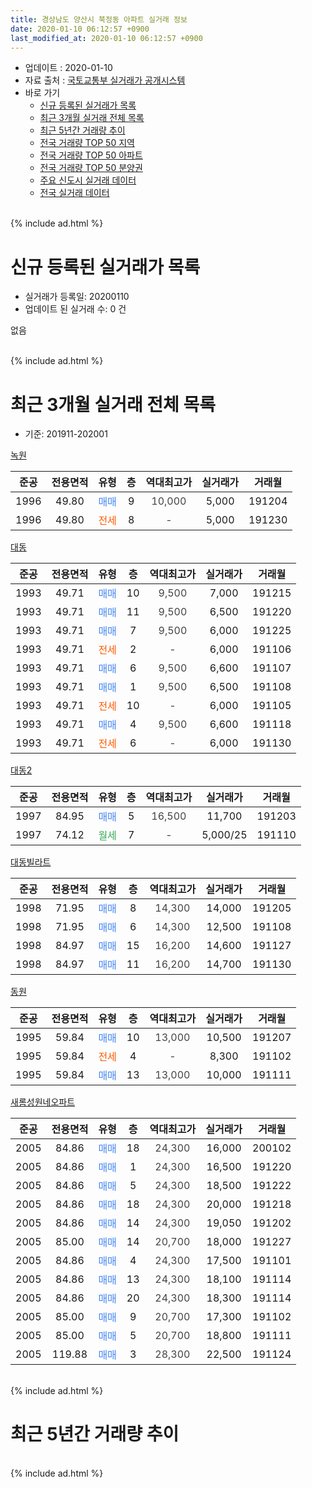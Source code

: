 ```yaml
---
title: 경상남도 양산시 북정동 아파트 실거래 정보
date: 2020-01-10 06:12:57 +0900
last_modified_at: 2020-01-10 06:12:57 +0900
---
```


* 업데이트 : 2020-01-10
* 자료 출처 : [국토교통부 실거래가 공개시스템](http://rt.molit.go.kr)
* 바로 가기
    * [신규 등록된 실거래가 목록](#신규-등록된-실거래가-목록)
    * [최근 3개월 실거래 전체 목록](#최근-3개월-실거래-전체-목록)
    * [최근 5년간 거래량 추이](#최근-5년간-거래량-추이)
    * [전국 거래량 TOP 50 지역](https://inasie.github.io/apt-trade-info/최근-3개월-전국에서-가장-거래가-많이-발생한-지역)
    * [전국 거래량 TOP 50 아파트](https://inasie.github.io/apt-trade-info/최근-3개월-전국에서-가장-거래가-많이-발생한-아파트)
    * [전국 거래량 TOP 50 분양권](https://inasie.github.io/apt-trade-info/최근-3개월-전국에서-가장-거래가-많이-발생한-분양권)
    * [주요 신도시 실거래 데이터](https://inasie.github.io/apt-trade-info/주요-신도시)
    * [전국 실거래 데이터](https://inasie.github.io/apt-trade-info/전국)
<br>
{% include ad.html %}
<br>

# 신규 등록된 실거래가 목록
* 실거래가 등록일: 20200110
* 업데이트 된 실거래 수: 0 건

없음

<br>
{% include ad.html %}
<br>

# 최근 3개월 실거래 전체 목록
* 기준: 201911-202001


[녹원](https://search.naver.com/search.naver?query=%EA%B2%BD%EC%83%81%EB%82%A8%EB%8F%84+%EC%96%91%EC%82%B0%EC%8B%9C+%EB%B6%81%EC%A0%95%EB%8F%99+%EB%85%B9%EC%9B%90)

|준공|전용면적|유형|층|역대최고가|실거래가|거래월|
|:---:|:---:|:---:|:---:|:---:|:---:|:---:|
|1996|49.80|<span style="color:#4285f3">매매</span>|9|<span style="color:#444444">10,000</span>|5,000|191204|
|1996|49.80|<span style="color:#ff5a00">전세</span>|8|<span style="color:#444444">-</span>|5,000|191230|

[대동](https://search.naver.com/search.naver?query=%EA%B2%BD%EC%83%81%EB%82%A8%EB%8F%84+%EC%96%91%EC%82%B0%EC%8B%9C+%EB%B6%81%EC%A0%95%EB%8F%99+%EB%8C%80%EB%8F%99)

|준공|전용면적|유형|층|역대최고가|실거래가|거래월|
|:---:|:---:|:---:|:---:|:---:|:---:|:---:|
|1993|49.71|<span style="color:#4285f3">매매</span>|10|<span style="color:#444444">9,500</span>|7,000|191215|
|1993|49.71|<span style="color:#4285f3">매매</span>|11|<span style="color:#444444">9,500</span>|6,500|191220|
|1993|49.71|<span style="color:#4285f3">매매</span>|7|<span style="color:#444444">9,500</span>|6,000|191225|
|1993|49.71|<span style="color:#ff5a00">전세</span>|2|<span style="color:#444444">-</span>|6,000|191106|
|1993|49.71|<span style="color:#4285f3">매매</span>|6|<span style="color:#444444">9,500</span>|6,600|191107|
|1993|49.71|<span style="color:#4285f3">매매</span>|1|<span style="color:#444444">9,500</span>|6,500|191108|
|1993|49.71|<span style="color:#ff5a00">전세</span>|10|<span style="color:#444444">-</span>|6,000|191105|
|1993|49.71|<span style="color:#4285f3">매매</span>|4|<span style="color:#444444">9,500</span>|6,600|191118|
|1993|49.71|<span style="color:#ff5a00">전세</span>|6|<span style="color:#444444">-</span>|6,000|191130|

[대동2](https://search.naver.com/search.naver?query=%EA%B2%BD%EC%83%81%EB%82%A8%EB%8F%84+%EC%96%91%EC%82%B0%EC%8B%9C+%EB%B6%81%EC%A0%95%EB%8F%99+%EB%8C%80%EB%8F%992)

|준공|전용면적|유형|층|역대최고가|실거래가|거래월|
|:---:|:---:|:---:|:---:|:---:|:---:|:---:|
|1997|84.95|<span style="color:#4285f3">매매</span>|5|<span style="color:#444444">16,500</span>|11,700|191203|
|1997|74.12|<span style="color:#34a853">월세</span>|7|<span style="color:#444444">-</span>|5,000/25|191110|

[대동빌라트](https://search.naver.com/search.naver?query=%EA%B2%BD%EC%83%81%EB%82%A8%EB%8F%84+%EC%96%91%EC%82%B0%EC%8B%9C+%EB%B6%81%EC%A0%95%EB%8F%99+%EB%8C%80%EB%8F%99%EB%B9%8C%EB%9D%BC%ED%8A%B8)

|준공|전용면적|유형|층|역대최고가|실거래가|거래월|
|:---:|:---:|:---:|:---:|:---:|:---:|:---:|
|1998|71.95|<span style="color:#4285f3">매매</span>|8|<span style="color:#444444">14,300</span>|14,000|191205|
|1998|71.95|<span style="color:#4285f3">매매</span>|6|<span style="color:#444444">14,300</span>|12,500|191108|
|1998|84.97|<span style="color:#4285f3">매매</span>|15|<span style="color:#444444">16,200</span>|14,600|191127|
|1998|84.97|<span style="color:#4285f3">매매</span>|11|<span style="color:#444444">16,200</span>|14,700|191130|

[동원](https://search.naver.com/search.naver?query=%EA%B2%BD%EC%83%81%EB%82%A8%EB%8F%84+%EC%96%91%EC%82%B0%EC%8B%9C+%EB%B6%81%EC%A0%95%EB%8F%99+%EB%8F%99%EC%9B%90)

|준공|전용면적|유형|층|역대최고가|실거래가|거래월|
|:---:|:---:|:---:|:---:|:---:|:---:|:---:|
|1995|59.84|<span style="color:#4285f3">매매</span>|10|<span style="color:#444444">13,000</span>|10,500|191207|
|1995|59.84|<span style="color:#ff5a00">전세</span>|4|<span style="color:#444444">-</span>|8,300|191102|
|1995|59.84|<span style="color:#4285f3">매매</span>|13|<span style="color:#444444">13,000</span>|10,000|191111|

[새롬성원네오파트](https://search.naver.com/search.naver?query=%EA%B2%BD%EC%83%81%EB%82%A8%EB%8F%84+%EC%96%91%EC%82%B0%EC%8B%9C+%EB%B6%81%EC%A0%95%EB%8F%99+%EC%83%88%EB%A1%AC%EC%84%B1%EC%9B%90%EB%84%A4%EC%98%A4%ED%8C%8C%ED%8A%B8)

|준공|전용면적|유형|층|역대최고가|실거래가|거래월|
|:---:|:---:|:---:|:---:|:---:|:---:|:---:|
|2005|84.86|<span style="color:#4285f3">매매</span>|18|<span style="color:#444444">24,300</span>|16,000|200102|
|2005|84.86|<span style="color:#4285f3">매매</span>|1|<span style="color:#444444">24,300</span>|16,500|191220|
|2005|84.86|<span style="color:#4285f3">매매</span>|5|<span style="color:#444444">24,300</span>|18,500|191222|
|2005|84.86|<span style="color:#4285f3">매매</span>|18|<span style="color:#444444">24,300</span>|20,000|191218|
|2005|84.86|<span style="color:#4285f3">매매</span>|14|<span style="color:#444444">24,300</span>|19,050|191202|
|2005|85.00|<span style="color:#4285f3">매매</span>|14|<span style="color:#444444">20,700</span>|18,000|191227|
|2005|84.86|<span style="color:#4285f3">매매</span>|4|<span style="color:#444444">24,300</span>|17,500|191101|
|2005|84.86|<span style="color:#4285f3">매매</span>|13|<span style="color:#444444">24,300</span>|18,100|191114|
|2005|84.86|<span style="color:#4285f3">매매</span>|20|<span style="color:#444444">24,300</span>|18,300|191114|
|2005|85.00|<span style="color:#4285f3">매매</span>|9|<span style="color:#444444">20,700</span>|17,300|191102|
|2005|85.00|<span style="color:#4285f3">매매</span>|5|<span style="color:#444444">20,700</span>|18,800|191111|
|2005|119.88|<span style="color:#4285f3">매매</span>|3|<span style="color:#444444">28,300</span>|22,500|191124|


<br>
{% include ad.html %}
<br>

# 최근 5년간 거래량 추이


<div style="width:100%;">
    <canvas id="deal_progress" height="200"></canvas>
</div>

<script>
new Chart(document.getElementById("deal_progress"), {
    type: 'line',
    data: {
        labels: ['201501','201502','201503','201504','201505','201506','201507','201508','201509','201510','201511','201512','201601','201602','201603','201604','201605','201606','201607','201608','201609','201610','201611','201612','201701','201702','201703','201704','201705','201706','201707','201708','201709','201710','201711','201712','201801','201802','201803','201804','201805','201806','201807','201808','201809','201810','201811','201812','201901','201902','201903','201904','201905','201906','201907','201908','201909','201910','201911','201912','202001'],
        datasets: [{
            label: '매매',
            pointRadius: 1,
            data: [24, 20, 49, 35, 29, 20, 30, 25, 22, 24, 15, 14, 19, 9, 25, 21, 16, 11, 10, 25, 23, 19, 25, 8, 7, 19, 19, 9, 14, 14, 14, 7, 10, 11, 9, 5, 9, 8, 10, 7, 8, 5, 7, 8, 11, 6, 7, 7, 6, 8, 10, 5, 5, 5, 3, 6, 10, 21, 13, 12, 1],
            borderColor: "rgba(255, 201, 14, 1)",
            backgroundColor: "rgba(255, 201, 14, 0.5)",
            fill: false,
            lineTension: 0
        },{
            label: '전월세',
            pointRadius: 1,
            data: [4, 5, 11, 9, 7, 5, 7, 10, 4, 9, 4, 3, 4, 7, 11, 2, 6, 2, 6, 0, 6, 6, 2, 5, 5, 11, 6, 2, 3, 1, 8, 6, 6, 4, 7, 5, 3, 5, 7, 2, 7, 5, 6, 3, 6, 3, 3, 7, 6, 5, 9, 3, 7, 3, 5, 7, 3, 6, 5, 1, 0],
            borderColor: "rgba(0, 141, 185, 1)",
            backgroundColor: "rgba(0, 141, 185, 0.5)",
            fill: false,
            lineTension: 0
        }
        ]
    },
    options: {
        responsive: true,
        title: {
            display: false
        },
        tooltips: {
            mode: 'index',
            intersect: false
        },
        hover: {
            mode: 'nearest',
            intersect: true
        },
        scales: {
            xAxes: [{
                display: true,
                scaleLabel: {
                    display: true,
                    labelString: '년/월'
                }
            }],
            yAxes: [{
                display: true,
                ticks: {
                    suggestedMin: 0,
                },
                scaleLabel: {
                    display: true,
                    labelString: '실거래 수'
                }
            }]
        }
    }
});

</script>


<br>
{% include ad.html %}
<br>

